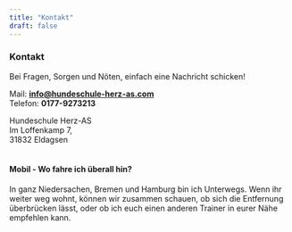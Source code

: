 ```yaml
---
title: "Kontakt"
draft: false
---
```

### Kontakt

Bei Fragen, Sorgen und Nöten, einfach eine Nachricht schicken!

Mail: **info@hundeschule-herz-as.com**
<br>
Telefon: **0177-9273213**

Hundeschule Herz-AS<br>
Im Loffenkamp 7,<br>
31832 Eldagsen<br>
    <br>

#### Mobil - Wo fahre ich überall hin?
In ganz Niedersachen, Bremen und Hamburg bin ich Unterwegs.
Wenn ihr weiter weg wohnt, können wir zusammen schauen, ob sich die Entfernung überbrücken lässt,
oder ob ich euch einen anderen Trainer in eurer Nähe empfehlen kann.
